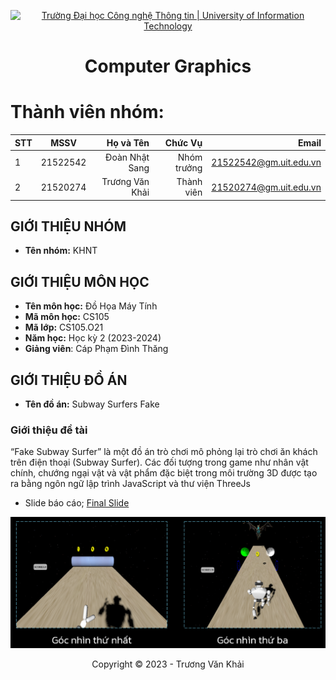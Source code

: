 <!-- Banner -->
<p align="center">
  <a href="https://www.uit.edu.vn/" title="Trường Đại học Công nghệ Thông tin" style="border: none;">
    <img src="https://i.imgur.com/WmMnSRt.png" alt="Trường Đại học Công nghệ Thông tin | University of Information Technology">
  </a>
</p>

<!-- Title -->
<h1 align="center"><b>Computer Graphics</b></h1>

<!-- Main -->
# Thành viên nhóm:
| STT    | MSSV          | Họ và Tên              |Chức Vụ    | Email                   |
| ------ |:-------------:| ----------------------:|----------:|-------------------------:
| 1      | 21522542      | Đoàn Nhật Sang         |Nhóm trưởng|21522542@gm.uit.edu.vn   |
| 2      | 21520274      | Trương Văn Khải        |Thành viên |21520274@gm.uit.edu.vn   |

## GIỚI THIỆU NHÓM
* **Tên nhóm:** KHNT

## GIỚI THIỆU MÔN HỌC
* **Tên môn học:**  Đồ Họa Máy Tính
* **Mã môn học:** CS105
* **Mã lớp:** CS105.O21
* **Năm học:** Học kỳ 2 (2023-2024)
* **Giảng viên**: Cáp Phạm Đình Thăng

## GIỚI THIỆU ĐỒ ÁN 
* **Tên đồ án:** Subway Surfers Fake    
 ### Giới thiệu đề tài
“Fake Subway Surfer” là một đồ án trò chơi mô phỏng lại trò chơi ăn khách trên điện thoại (Subway Surfer).  Các đối tượng trong game như nhân vật chính, chướng ngại vật và vật phẩm đặc biệt trong môi trường 3D được tạo ra bằng ngôn ngữ lập trình JavaScript và thư viện ThreeJs 

 - Slide báo cáo; [Final Slide](https://github.com/VanKhaiii/CS105.O21/blob/main/Final%20Project/Final%20Report.pptx)

<img src = "https://github.com/VanKhaiii/CS105.O21/blob/main/Images/image.png">
<!-- Footer -->
<p align='center'>Copyright © 2023 - Trương Văn Khải</p>

 